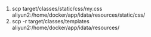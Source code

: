 1. scp target/classes/static/css/my.css aliyun2:/home/docker/app/idata/resources/static/css/
2. scp -r target/classes/templates aliyun2:/home/docker/app/idata/resources/
